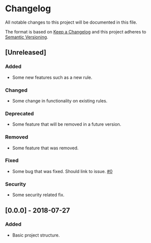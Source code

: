 # Changelog
All notable changes to this project will be documented in this file.

The format is based on [Keep a Changelog](http://keepachangelog.com/en/1.0.0/) and this project adheres to [Semantic Versioning](http://semver.org/spec/v2.0.0.html).

## [Unreleased]
### Added
- Some new features such as a new rule.
### Changed
- Some change in functionality on existing rules.
### Deprecated
- Some feature that will be removed in a future version.
### Removed
- Some feature that was removed.
### Fixed
- Some bug that was fixed. Should link to issue. [#0](https://github.com/Flinesoft/ConfigDemo/issues/0)
### Security
- Some security related fix.

## [0.0.0] - 2018-07-27
### Added
- Basic project structure.
